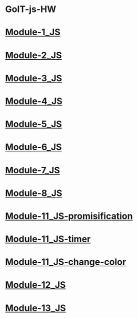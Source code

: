 
# GoIT-js-HW

# [Module-1_JS](https://maxalter.github.io/goit-js-hw/hw_js_1/)
# [Module-2_JS](https://maxalter.github.io/goit-js-hw/hw_js_2/)
# [Module-3_JS](https://maxalter.github.io/goit-js-hw/hw_js_3/)
# [Module-4_JS](https://maxalter.github.io/goit-js-hw/hw_js_4/)
# [Module-5_JS](https://maxalter.github.io/goit-js-hw/hw_js_5/)
# [Module-6_JS](https://maxalter.github.io/goit-js-hw/hw_js_6/)
# [Module-7_JS](https://maxalter.github.io/goit-js-hw/hw_js_7/)
# [Module-8_JS](https://maxalter.github.io/goit-js-hw/hw_js_8/)
# [Module-11_JS-promisification](https://maxalter.github.io/goit-js-hw/hw_js_11-promisification/)
# [Module-11_JS-timer](https://maxalter.github.io/goit-js-hw/hw_js_11-timer/)
# [Module-11_JS-change-color](https://maxalter.github.io/goit-js-hw/hw_js_11-change-color/)
# [Module-12_JS](https://maxalter.github.io/goit-js-hw/)
# [Module-13_JS](https://maxalter.github.io/goit-js-hw/)








